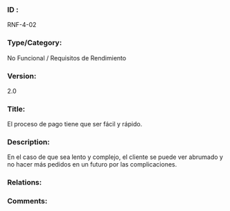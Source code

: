 ### ID : 
RNF-4-02

### Type/Category:
No Funcional / Requisitos de Rendimiento

### Version:
2.0

### Title:
El proceso de pago tiene que ser fácil y rápido.  

### Description:
En el caso de que sea lento y complejo, el cliente se puede ver abrumado y no hacer más pedidos en un futuro por las complicaciones.


### Relations:


### Comments:


